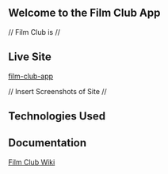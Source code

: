 ## Welcome to the Film Club App

// Film Club is //

## Live Site

[film-club-app](https://film-club-app.herokuapp.com/)

// Insert Screenshots of Site //

## Technologies Used

## Documentation

[Film Club Wiki](https://github.com/laurengus17/film_club/wiki)

